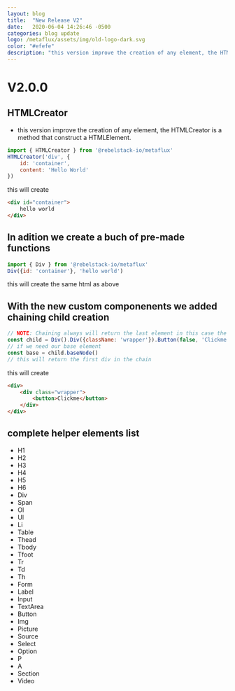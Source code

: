 ```yaml
---
layout: blog
title:  "New Release V2"
date:   2020-06-04 14:26:46 -0500
categories: blog update
logo: /metaflux/assets/img/old-logo-dark.svg
color: "#efefe"
description: "this version improve the creation of any element, the HTMLCreator is a method that construct a HTMLElement."
---
```

# V2.0.0
## HTMLCreator
- this version improve the creation of any element, the HTMLCreator is a method that construct a HTMLElement.

```js
import { HTMLCreator } from '@rebelstack-io/metaflux'
HTMLCreator('div', {
	id: 'container',
	content: 'Hello World'
})
```
this will create

```HTML
<div id="container">
	hello world
</div>
```

## In adition we create a buch of pre-made functions

```js
import { Div } from '@rebelstack-io/metaflux'
Div({id: 'container'}, 'hello world')
```

this will create the same html as above

## With the new custom componenents we added chaining child creation

```js
// NOTE: Chaining always will return the last element in this case the button
const child = Div().Div({className: 'wrapper'}).Button(false, 'Clickme');
// if we need our base element
const base = child.baseNode()
// this will return the first div in the chain
```

this will create

```html
<div>
	<div class="wrapper">
		<button>Clickme</button>
	</div>
</div>
```

## complete helper elements list
- H1
- H2
- H3
- H4
- H5
- H6
- Div
- Span
- Ol
- Ul
- Li
- Table
- Thead
- Tbody
- Tfoot
- Tr
- Td
- Th
- Form
- Label
- Input
- TextArea
- Button
- Img
- Picture
- Source
- Select
- Option
- P
- A
- Section
- Video
